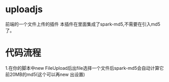 # uploadjs
前端的一个文件上传的插件
本插件在里面集成了spark-md5,不需要在引入md5了。
# 代码流程
1.在你的脚本中new FileUpload后出file选择一个文件后spark-md5会自动计算它前20MB的md5(这个可以再new 出设置)
